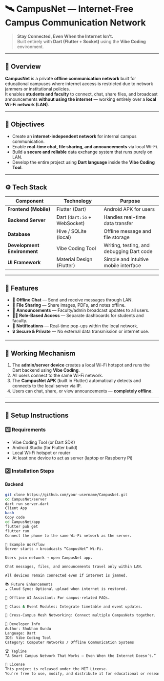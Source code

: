 # 🛰️ CampusNet — Internet-Free Campus Communication Network

> **Stay Connected, Even When the Internet Isn’t.**  
> Built entirely with **Dart (Flutter + Socket)** using the **Vibe Coding** environment.

---

## 📘 Overview

**CampusNet** is a private **offline communication network** built for educational campuses where internet access is restricted due to network jammers or institutional policies.  
It enables **students and faculty** to connect, chat, share files, and broadcast announcements **without using the internet** — working entirely over a **local Wi-Fi network (LAN)**.

---

## 🎯 Objectives

- Create an **internet-independent network** for internal campus communication.
- Enable **real-time chat, file sharing, and announcements** via local Wi-Fi.
- Build a **secure and reliable** data exchange system that runs purely on LAN.
- Develop the entire project using **Dart language** inside the **Vibe Coding Tool**.

---

## ⚙️ Tech Stack

| Component | Technology | Purpose |
|------------|-------------|----------|
| **Frontend (Mobile)** | Flutter (Dart) | Android APK for users |
| **Backend Server** | Dart (`dart:io` + WebSocket) | Handles real-time data transfer |
| **Database** | Hive / SQLite (local) | Offline message and file storage |
| **Development Environment** | Vibe Coding Tool | Writing, testing, and debugging Dart code |
| **UI Framework** | Material Design (Flutter) | Simple and intuitive mobile interface |

---

## 🧩 Features

- 💬 **Offline Chat** — Send and receive messages through LAN.
- 📂 **File Sharing** — Share images, PDFs, and notes offline.
- 📢 **Announcements** — Faculty/admin broadcast updates to all users.
- 🧑‍💼 **Role-Based Access** — Separate dashboards for students and faculty.
- 🔔 **Notifications** — Real-time pop-ups within the local network.
- 🔒 **Secure & Private** — No external data transmission or internet use.

---

## 🧠 Working Mechanism

1. The **admin/server device** creates a local Wi-Fi hotspot and runs the Dart backend using **Vibe Coding**.  
2. All users connect to the same Wi-Fi network.  
3. The **CampusNet APK** (built in Flutter) automatically detects and connects to the local server via IP.  
4. Users can chat, share, or view announcements — **completely offline**.  

---


---

## 🚀 Setup Instructions

### 1️⃣ Requirements
- Vibe Coding Tool (or Dart SDK)
- Android Studio (for Flutter build)
- Local Wi-Fi hotspot or router
- At least one device to act as server (laptop or Raspberry Pi)

### 2️⃣ Installation Steps

#### Backend
```bash
git clone https://github.com/your-username/CampusNet.git
cd CampusNet/server
dart run server.dart
Client App
bash
Copy code
cd CampusNet/app
flutter pub get
flutter run
Connect the phone to the same Wi-Fi network as the server.

🧩 Example Workflow
Server starts → broadcasts “CampusNet” Wi-Fi.

Users join network → open CampusNet app.

Chat messages, files, and announcements travel only within LAN.

All devices remain connected even if internet is jammed.

📚 Future Enhancements
☁️ Cloud Sync: Optional upload when internet is restored.

🧠 Offline AI Assistant: For campus-related FAQs.

🏫 Class & Event Modules: Integrate timetable and event updates.

🔗 Cross-Campus Mesh Networking: Connect multiple CampusNets together.

🧰 Developer Info
Author: Shubham Gundu
Language: Dart
IDE: Vibe Coding Tool
Category: Computer Networks / Offline Communication Systems

🏆 Tagline
“A Smart Campus Network That Works — Even When the Internet Doesn’t.”

📜 License
This project is released under the MIT License.
You’re free to use, modify, and distribute it for educational or research purposes.
